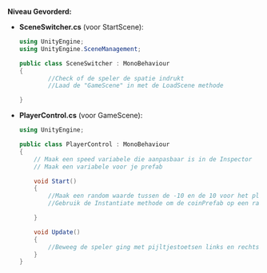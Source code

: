 **Niveau Gevorderd:**

- **SceneSwitcher.cs** (voor StartScene):

  ```csharp
  using UnityEngine;
  using UnityEngine.SceneManagement;

  public class SceneSwitcher : MonoBehaviour
  {
          //Check of de speler de spatie indrukt
          //Laad de "GameScene" in met de LoadScene methode

  }
  ```

- **PlayerControl.cs** (voor GameScene):

  ```csharp
  using UnityEngine;

  public class PlayerControl : MonoBehaviour
  {
      // Maak een speed variabele die aanpasbaar is in de Inspector
      // Maak een variabele voor je prefab

      void Start()
      {
          //Maak een random waarde tussen de -10 en de 10 voor het plaatsen van een munt op de x-as
          //Gebruik de Instantiate methode om de coinPrefab op een random x-positie in de scene te zetten.

      }

      void Update()
      {
          //Beweeg de speler ging met pijltjestoetsen links en rechts of A en D
      }
  }
  ```
